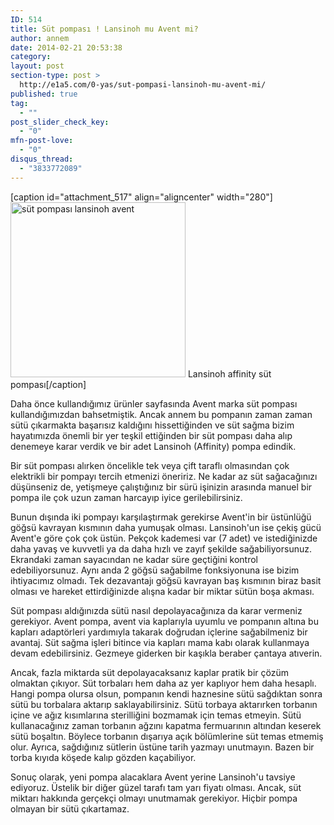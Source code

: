```yaml
---
ID: 514
title: Süt pompası ! Lansinoh mu Avent mi?
author: annem
date: 2014-02-21 20:53:38
category:
layout: post
section-type: post >
  http://e1a5.com/0-yas/sut-pompasi-lansinoh-mu-avent-mi/
published: true
tag:
  - ""
post_slider_check_key:
  - "0"
mfn-post-love:
  - "0"
disqus_thread:
  - "3833772089"
---
```

[caption id="attachment_517" align="aligncenter" width="280"]<img class="wp-image-517 size-full" src="http://e1a5.com/wp-content/uploads/2014/02/lansinoh-elektrikli-ciftli-1-main.jpg" alt="süt pompası lansinoh avent" width="280" height="280" /> Lansinoh affinity süt pompası[/caption]

Daha önce kullandığımız ürünler sayfasında Avent marka süt pompası kullandığımızdan bahsetmiştik. Ancak annem bu pompanın zaman zaman sütü çıkarmakta başarısız kaldığını hissettiğinden ve süt sağma bizim hayatımızda önemli bir yer teşkil ettiğinden bir süt pompası daha alıp denemeye karar verdik ve bir adet Lansinoh (Affinity) pompa edindik.

Bir süt pompası alırken öncelikle tek veya çift taraflı olmasından çok elektrikli bir pompayı tercih etmenizi öneririz. Ne kadar az süt sağacağınızı düşünseniz de, yetişmeye çalıştığınız bir sürü işinizin arasında manuel bir pompa ile çok uzun zaman harcayıp iyice gerilebilirsiniz.

Bunun dışında iki pompayı karşılaştırmak gerekirse Avent'in bir üstünlüğü göğsü kavrayan kısmının daha yumuşak olması. Lansinoh'un ise çekiş gücü Avent'e göre çok çok üstün. Pekçok kademesi var (7 adet) ve istediğinizde daha yavaş ve kuvvetli ya da daha hızlı ve zayıf şekilde sağabiliyorsunuz. Ekrandaki zaman sayacından ne kadar süre geçtiğini kontrol edebiliyorsunuz. Aynı anda 2 göğsü sağabilme fonksiyonuna ise bizim ihtiyacımız olmadı. Tek dezavantajı göğsü kavrayan baş kısmının biraz basit olması ve hareket ettirdiğinizde alışna kadar bir miktar sütün boşa akması.

Süt pompası aldığınızda sütü nasıl depolayacağınıza da karar vermeniz gerekiyor. Avent pompa, avent via kaplarıyla uyumlu ve pompanın altına bu kapları adaptörleri yardımıyla takarak doğrudan içlerine sağabilmeniz bir avantaj. Süt sağma işleri bitince via kapları mama kabı olarak kullanmaya devam edebilirsiniz. Gezmeye giderken bir kaşıkla beraber çantaya atıverin.

Ancak, fazla miktarda süt depolayacaksanız kaplar pratik bir çözüm olmaktan çıkıyor. Süt torbaları hem daha az yer kaplıyor hem daha hesaplı. Hangi pompa olursa olsun, pompanın kendi haznesine sütü sağdıktan sonra sütü bu torbalara aktarıp saklayabilirsiniz. Sütü torbaya aktarırken torbanın içine ve ağız kısımlarına sterilliğini bozmamak için temas etmeyin. Sütü kullanacağınız zaman torbanın ağzını kapatma fermuarının altından keserek sütü boşaltın. Böylece torbanın dışarıya açık bölümlerine süt temas etmemiş olur. Ayrıca, sağdığınız sütlerin üstüne tarih yazmayı unutmayın. Bazen bir torba kıyıda köşede kalıp gözden kaçabiliyor.

Sonuç olarak, yeni pompa alacaklara Avent yerine Lansinoh'u tavsiye ediyoruz. Üstelik bir diğer güzel tarafı tam yarı fiyatı olması. Ancak, süt miktarı hakkında gerçekçi olmayı unutmamak gerekiyor. Hiçbir pompa olmayan bir sütü çıkartamaz.

&nbsp;

&nbsp;
